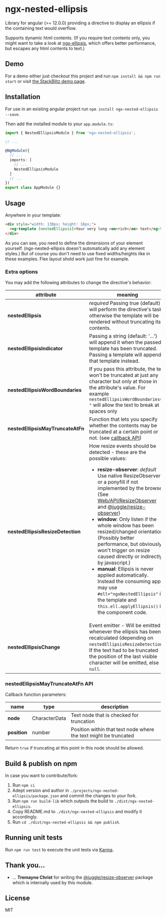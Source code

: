 # ngx-nested-ellipsis

Library for angular (>= 12.0.0) providing a directive to display an ellipsis if the containing text would overflow.

Supports dynamic html contents. (If you require text contents only, you might want to take a look at [ngx-ellipsis](https://github.com/lentschi/ngx-ellipsis), which offers better performance, but escapes any html contents to text.)

## Demo

For a demo either just checkout this project and run `npm install && npm run start` or visit [the StackBlitz demo page](https://stackblitz.com/github/lentschi/ngx-nested-ellipsis?file=src%2Fapp%2Fapp.component.html).

## Installation

For use in an existing angular project run `npm install ngx-nested-ellipsis --save`.

Then add the installed module to your `app.module.ts`:

```typescript
import { NestedEllipsisModule } from 'ngx-nested-ellipsis';

// ...

@NgModule({
  // ...
  imports: [
    // ...
    NestedEllipsisModule
  ]
  // ...
})
export class AppModule {}

```

## Usage

Anywhere in your template:

```html
<div style="width: 130px; height: 18px;">
  <ng-template [nestedEllipsis]>Your very long <em>rich</em> text</ng-template>
</div>
```

As you can see, you need to define the dimensions of your element yourself. (ngx-nested-ellipsis doesn't automatically add any element styles.) But of course you don't need to use fixed widths/heights like in these examples. Flex layout shold work just fine for example.

### Extra options

You may add the following attributes to change the directive's behavior:

| attribute | meaning |
| ---- | ---- |
| __nestedEllipsis__ | _required_ Passing true (default) will perform the directive's task otherwise the template will be rendered without truncating its contents.|
| __nestedEllipsisIndicator__ | Passing a string (default: '...') will append it when the passed template has been truncated. Passing a template will append that template instead. |
| __nestedEllipsisWordBoundaries__ | If you pass this attribute, the text won't be truncated at just any character but only at those in the attribute's value. For example `nestedEllipsisWordBoundaries=" "` will allow the text to break at spaces only |
| __nestedEllipsisMayTruncateAtFn__ | Function that lets you specify whether the contents may be truncated at a certain point or not. (see [callback API](#nestedellipsismaytruncateatfn-api)) |
| __nestedEllipsisResizeDetection__ | How resize events should be detected - these are the possible values: <ul><li>__resize-observer__: _default_ Use native ResizeObserver or a ponyfill if not implemented by the browser (See [Web/API/ResizeObserver](https://developer.mozilla.org/en-US/docs/Web/API/ResizeObserver) and [@juggle/resize-observer](https://github.com/juggle/resize-observer))</li><li>__window__: Only listen if the whole window has been resized/changed orientation (Possibly better performance, but obviously won't trigger on resize caused directly or indirectly by javascript.)</li><li>__manual__: Ellipsis is never applied automatically. Instead the consuming app may use `#ell="ngxNestedEllipsis"` in the template and `this.ell.applyEllipsis()` in the component code.</li></ul> |
| __nestedEllipsisChange__ | Event emitter - Will be emitted whenever the ellipsis has been recalculated (depending on `nestedEllipsisResizeDetection`). If the text had to be truncated the position of the last visible character will be emitted, else `null`.|

### nestedEllipsisMayTruncateAtFn API

Callback function parameters:

| name | type | description |
| ---- | ---- | ---- |
| __node__ | CharacterData | Text node that is checked for truncation |
| __position__ | number | Position within that text node where the text might be truncated |

Return `true` if truncating at this point in this node should be allowed.

## Build & publish on npm

In case you want to contribute/fork:

1. Run `npm ci`
1. Adept version and author in `./projects/ngx-nested-ellipsis/package.json` and commit the changes to your fork.
1. Run `npm run build-lib` which outputs the build to `./dist/ngx-nested-ellipsis`.
1. Copy README.md to `./dist/ngx-nested-ellipsis` and modify it accordingly.
1. Run `cd ./dist/ngx-nested-ellipsis && npm publish`.


## Running unit tests

Run `npm run test` to execute the unit tests via [Karma](https://karma-runner.github.io).

## Thank you...

- ... __Tremayne Christ__ for writing the [@juggle/resize-observer](https://github.com/juggle/resize-observer) package which is internally used by this module.

## License

MIT
